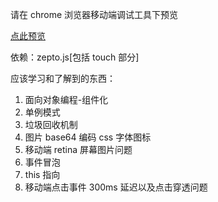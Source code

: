 请在 chrome 浏览器移动端调试工具下预览

[点此预览](http://blog.hackerwen.tech/demo/web%E7%BB%84%E4%BB%B6%E5%BC%80%E5%8F%91-dialog/)

依赖：zepto.js[包括 touch 部分]

应该学习和了解到的东西：

1. 面向对象编程-组件化
2. 单例模式
3. 垃圾回收机制
4. 图片 base64 编码 css 字体图标
5. 移动端 retina 屏幕图片问题
6. 事件冒泡
7. this 指向
8. 移动端点击事件 300ms 延迟以及点击穿透问题
